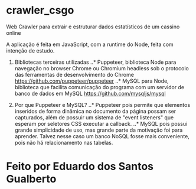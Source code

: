# crawler_csgo
Web Crawler para extrair e estruturar dados estatísticos de um cassino online

A aplicação é feita em JavaScript, com a runtime do Node, feita com intenção de estudo.
1. Bibliotecas terceiras utilizadas
  ..* Puppeteer, biblioteca Node para navegação no browser Chrome ou Chromium headless sob o protocolo das ferramentas de desenvolvimento do Chrome https://github.com/puppeteer/puppeteer
  ..* MySQL para Node, biblioteca que facilita comunicação do programa com um servidor de banco de dados em MySQL https://github.com/mysqljs/mysql

2. Por que Puppeteer e MySQL?
  ..* Puppeteer pois permite que elementos inseridos de forma dinâmica no documento da página possam ser capturados, além de possuir um sistema de "event listeners" que esperam por seletores CSS executar a callback.
  ..* MySQL pois possui grande simplicidade de uso, mas grande parte da motivação foi para aprender. Talvez nesse caso um banco NoSQL fosse mais conveniente, pois não há relacionamento nas tabelas.

# Feito por Eduardo dos Santos Gualberto
